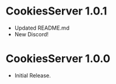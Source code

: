 # CookiesServer 1.0.1

- Updated README.md
- New Discord!

# CookiesServer 1.0.0

- Initial Release.